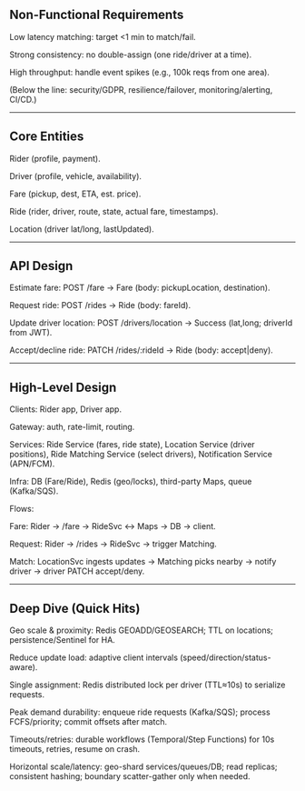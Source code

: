 ## Non-Functional Requirements

Low latency matching: target <1 min to match/fail.

Strong consistency: no double-assign (one ride/driver at a time).

High throughput: handle event spikes (e.g., 100k reqs from one area).

(Below the line: security/GDPR, resilience/failover, monitoring/alerting, CI/CD.)

----------------------------------------------------------------------------------------------------------------------------------

## Core Entities

Rider (profile, payment).

Driver (profile, vehicle, availability).

Fare (pickup, dest, ETA, est. price).

Ride (rider, driver, route, state, actual fare, timestamps).

Location (driver lat/long, lastUpdated).

----------------------------------------------------------------------------------------------------------------------------------

## API Design

Estimate fare: POST /fare -> Fare (body: pickupLocation, destination).

Request ride: POST /rides -> Ride (body: fareId).

Update driver location: POST /drivers/location -> Success (lat,long; driverId from JWT).

Accept/decline ride: PATCH /rides/:rideId -> Ride (body: accept|deny).

----------------------------------------------------------------------------------------------------------------------------------

## High-Level Design

Clients: Rider app, Driver app.

Gateway: auth, rate-limit, routing.

Services: Ride Service (fares, ride state), Location Service (driver positions), Ride Matching Service (select drivers), Notification Service (APN/FCM).

Infra: DB (Fare/Ride), Redis (geo/locks), third-party Maps, queue (Kafka/SQS).

Flows:

Fare: Rider → /fare → RideSvc ↔ Maps → DB → client.

Request: Rider → /rides → RideSvc → trigger Matching.

Match: LocationSvc ingests updates → Matching picks nearby → notify driver → driver PATCH accept/deny.

----------------------------------------------------------------------------------------------------------------------------------

## Deep Dive (Quick Hits)

Geo scale & proximity: Redis GEOADD/GEOSEARCH; TTL on locations; persistence/Sentinel for HA.

Reduce update load: adaptive client intervals (speed/direction/status-aware).

Single assignment: Redis distributed lock per driver (TTL≈10s) to serialize requests.

Peak demand durability: enqueue ride requests (Kafka/SQS); process FCFS/priority; commit offsets after match.

Timeouts/retries: durable workflows (Temporal/Step Functions) for 10s timeouts, retries, resume on crash.

Horizontal scale/latency: geo-shard services/queues/DB; read replicas; consistent hashing; boundary scatter-gather only when needed.